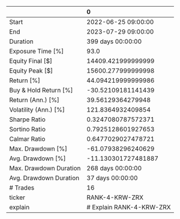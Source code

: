 |                        | 0                        |
|:-----------------------|:-------------------------|
| Start                  | 2022-06-25 09:00:00      |
| End                    | 2023-07-29 09:00:00      |
| Duration               | 399 days 00:00:00        |
| Exposure Time [%]      | 93.0                     |
| Equity Final [$]       | 14409.421999999999       |
| Equity Peak [$]        | 15600.277999999998       |
| Return [%]             | 44.094219999999986       |
| Buy & Hold Return [%]  | -30.52109181141439       |
| Return (Ann.) [%]      | 39.56129364279948        |
| Volatility (Ann.) [%]  | 121.8364932409854        |
| Sharpe Ratio           | 0.3247080787572371       |
| Sortino Ratio          | 0.7925128601927653       |
| Calmar Ratio           | 0.6477029027478721       |
| Max. Drawdown [%]      | -61.07938296240629       |
| Avg. Drawdown [%]      | -11.130301727481887      |
| Max. Drawdown Duration | 268 days 00:00:00        |
| Avg. Drawdown Duration | 37 days 00:00:00         |
| # Trades               | 16                       |
| ticker                 | RANK-4-KRW-ZRX           |
| explain                | # Explain RANK-4-KRW-ZRX |